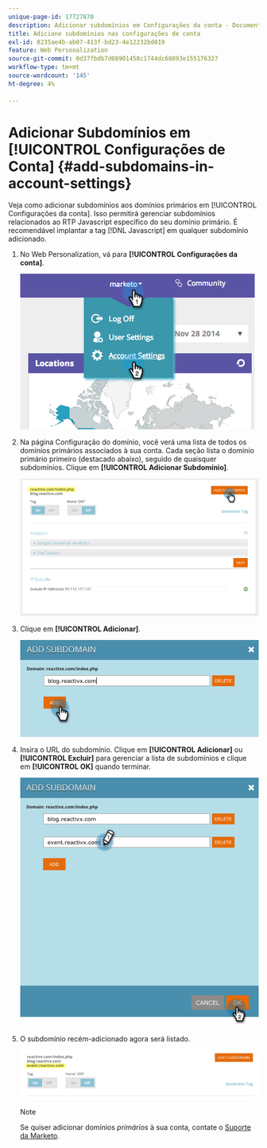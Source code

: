 ```yaml
---
unique-page-id: 17727870
description: Adicionar subdomínios em Configurações da conta - Documentação do Marketo - Documentação do produto
title: Adicione subdomínios nas configurações de conta
exl-id: 8235ae4b-ab07-413f-bd23-4e12232bd019
feature: Web Personalization
source-git-commit: 0d37fbdb7d08901458c1744dc68893e155176327
workflow-type: tm+mt
source-wordcount: '145'
ht-degree: 4%

---
```


# Adicionar Subdomínios em [!UICONTROL Configurações de Conta] {#add-subdomains-in-account-settings}

Veja como adicionar subdomínios aos domínios primários em [!UICONTROL Configurações da conta]. Isso permitirá gerenciar subdomínios relacionados ao RTP Javascript específico do seu domínio primário. É recomendável implantar a tag [!DNL Javascript] em qualquer subdomínio adicionado.

1. No Web Personalization, vá para **[!UICONTROL Configurações da conta]**.

   ![](assets/image2014-12-1-23-3-12.png)

1. Na página Configuração do domínio, você verá uma lista de todos os domínios primários associados à sua conta. Cada seção lista o domínio primário primeiro (destacado abaixo), seguido de quaisquer subdomínios. Clique em **[!UICONTROL Adicionar Subdomínio]**.

   ![](assets/highlightprimary2.png)

1. Clique em **[!UICONTROL Adicionar]**.

   ![](assets/add.png)

1. Insira o URL do subdomínio. Clique em **[!UICONTROL Adicionar]** ou **[!UICONTROL Excluir]** para gerenciar a lista de subdomínios e clique em **[!UICONTROL OK]** quando terminar.

   ![](assets/newsubdomain.png)

1. O subdomínio recém-adicionado agora será listado.

   ![](assets/finalnew.png)

   >[!NOTE]
   >
   >Se quiser adicionar domínios _primários_ à sua conta, contate o [Suporte da Marketo](https://nation.marketo.com/t5/Support/ct-p/Support).
